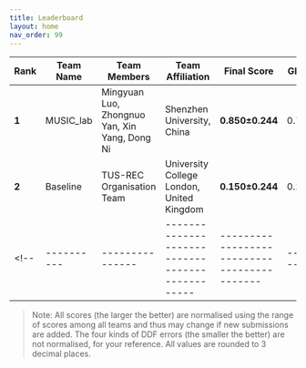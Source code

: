 ```yaml
---
title: Leaderboard
layout: home
nav_order: 99
---
```

| **Rank** | **Team Name** | **Team Members**                              | **Team Affiliation**                      | **Final Score** | **Global Score** | **Local Score** | **Pixel Score** | **Landmark Score** |     **GPE**      |     **GLE**      |     **LPE**     |     **LLE**     | **Run Time (s)** |
|----------|---------------|-----------------------------------------------|-------------------------------------------|-----------------|------------------|-----------------|-----------------|--------------------|------------------|------------------|-----------------|-----------------|------------------|
|  **1**   |   MUSIC_lab   | Mingyuan Luo, Zhongnuo Yan, Xin Yang, Dong Ni | Shenzhen University, China                | **0.850±0.244** | 0.776±0.392      | 0.924±0.208     | 0.878±0.236     |  0.822±0.298       | 9.059±4.635      | 8.006±4.895      | 0.112±0.018     | 0.098±0.026     | 3.287±0.489      |
|  **2**   | Baseline      | TUS-REC Organisation Team                     | University College London, United Kingdom | **0.150±0.244** | 0.224±0.392      | 0.076±0.208     | 0.122±0.236     |  0.178±0.298       | 12.490±5.462     | 11.129±5.838     | 0.135±0.024     | 0.118±0.031     | 13.049±1.954     |
<!-- |----------|---------------|-----------------------------------------------|-------------------------------------------|-----------------|------------------|-----------------|-----------------|--------------------|------------------|------------------|-----------------|-----------------|------------------| -->





> Note: All scores (the larger the better) are normalised using the range of scores among all teams and thus may change if new submissions are added. The four kinds of DDF errors (the smaller the better) are not normalised, for your reference. All values are rounded to 3 decimal places.
